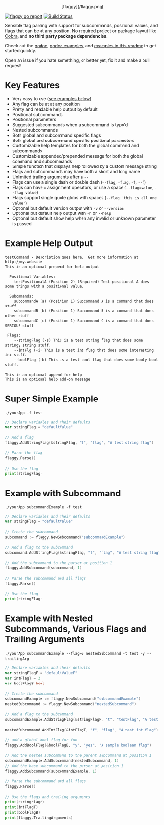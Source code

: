 <center>![flaggy](/flaggy.png)</center>

[![flaggy go report](https://goreportcard.com/badge/github.com/integrii/flaggy)](https://goreportcard.com/report/github.com/integrii/flaggy) [![Build Status](https://travis-ci.org/integrii/flaggy.svg?branch=master)](https://travis-ci.org/integrii/flaggy)

Sensible flag parsing with support for subcommands, positional values, and flags that can be at any position.  No required project or package layout like [Cobra](https://github.com/spf13/Cobra), and **no third party package dependencies**.  

Check out the [godoc](http://godoc.org/github.com/integrii/flaggy), [godoc examples](https://godoc.org/github.com/integrii/flaggy#pkg-examples), and [examples in this readme](https://github.com/integrii/flaggy#super-simple-example) to get started quickly.

Open an issue if you hate something, or better yet, fix it and make a pull request!

# Key Features

- Very easy to use ([see examples below](https://github.com/integrii/flaggy#super-simple-example))
- Any flag can be at at any position
- Pretty and readable help output by default
- Positional subcommands
- Positional parameters
- Suggested subcommands when a subcommand is typo'd
- Nested subcommands
- Both global and subcommand specific flags
- Both global and subcommand specific positional parameters
- Customizable help templates for both the global command and subcommands
- Customizable appended/prepended message for both the global command and subcommands
- Simple function that displays help followed by a custom message string
- Flags and subcommands may have both a short and long name
- Unlimited trailing arguments after a `--`
- Flags can use a single dash or double dash (`--flag`, `-flag`, `-f`, `--f`)
- Flags can have `=` assignment operators, or use a space (`--flag=value`, `--flag value`)
- Flags support single quote globs with spaces (`--flag 'this is all one value'`)
- Optional but default version output with `-v` or `--version`
- Optional but default help output with `-h` or `--help`
- Optional but default show help when any invalid or unknown parameter is passed


# Example Help Output

```
testCommand - Description goes here.  Get more information at http://my.website
This is an optional prepend for help output

  Positional Variables:
    testPositionalA (Position 2) (Required) Test positional A does some things with a positional value.

  Subommands:
    subcommandA (a) (Position 1) Subcommand A is a command that does stuff
    subcommandB (b) (Position 1) Subcommand B is a command that does other stuff
    subcommandC (c) (Position 1) Subcommand C is a command that does SERIOUS stuff

 Flags:
    --stringFlag (-s) This is a test string flag that does some stringy string stuff.
    --intFlg (-i) This is a test int flag that does some interesting int stuff.
    --boolFlag (-b) This is a test bool flag that does some booly bool stuff.

This is an optional append for help
This is an optional help add-on message
```


# Super Simple Example

`./yourApp -f test`

```go
// Declare variables and their defaults
var stringFlag = "defaultValue"

// Add a flag
flaggy.AddStringFlag(&stringFlag, "f", "flag", "A test string flag")

// Parse the flag
flaggy.Parse()

// Use the flag
print(stringFlag)
```


# Example with Subcommand

`./yourApp subcommandExample -f test`

```go
// Declare variables and their defaults
var stringFlag = "defaultValue"

// Create the subcommand
subcommand := flaggy.NewSubcommand("subcommandExample")

// Add a flag to the subcommand
subcommand.AddStringFlag(&stringFlag, "f", "flag", "A test string flag")

// Add the subcommand to the parser at position 1
flaggy.AddSubcommand(subcommand, 1)

// Parse the subcommand and all flags
flaggy.Parse()

// Use the flag
print(stringFlag)
```

# Example with Nested Subcommands, Various Flags and Trailing Arguments

`./yourApp subcommandExample --flag=5 nestedSubcommand -t test -y -- trailingArg`

```go
// Declare variables and their defaults
var stringFlagF = "defaultValueF"
var intFlagT = 3
var boolFlagB bool

// Create the subcommand
subcommandExample := flaggy.NewSubcommand("subcommandExample")
nestedSubcommand := flaggy.NewSubcommand("nestedSubcommand")

// Add a flag to the subcommand
subcommandExample.AddStringFlag(&stringFlagF, "t", "testFlag", "A test string flag")

nestedSubcommand.AddIntFlag(&intFlagT, "f", "flag", "A test int flag")

// add a global bool flag for fun
flaggy.AddBoolFlag(&boolFlagB, "y", "yes", "A sample boolean flag")

// Add the nested subcommand to the parent subcommand at position 1
subcommandExample.AddSubcommand(nestedSubcommand, 1)
// Add the base subcommand to the parser at position 1
flaggy.AddSubcommand(subcommandExample, 1)

// Parse the subcommand and all flags
flaggy.Parse()

// Use the flags and trailing arguments
print(stringFlagF)
print(intFlagT)
print(boolFlagB)
print(flaggy.TrailingArguments)
```
